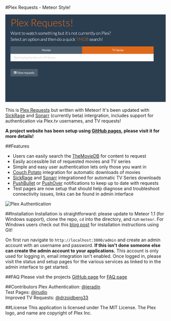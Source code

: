 #Plex Requests - Meteor Style!

![plexrequestshomepage](Screenshot03.png)

This is [Plex Requests](https://github.com/lokenx/plexrequests) but written with Meteor! It's been updated with [SickRage](https://github.com/SiCKRAGETV/SickRage) and [Sonarr](https://sonarr.tv/) (currently beta) intergration, includes support for authentication via Plex.tv usernames, and TV requests!

**A project website has been setup using [GitHub pages](http://plexrequests.8bits.ca/), please visit it for more details!**

##Features
*   Users can easily search the [TheMovieDB](https://www.themoviedb.org/) for content to request
*   Easily accessible list of requested movies and TV series
*   Simple and easy user authentication lets only those you want in
*   [Couch Potato](https://couchpota.to/) integration for automatic downloads of movies
*   [SickRage](https://github.com/SiCKRAGETV/SickRage) and [Sonarr](https://sonarr.tv/) integrationed for automatic TV Series downloads
*   [PushBullet](https://www.pushbullet.com/) or [PushOver](https://pushover.net/) notifications to keep up to date with requests
*   Test pages are now setup that should help diagnose and troubleshoot connectivity issues, links can be found in admin interface

![Plex Authentication](Screenshot10.png)

##Installation
Installation is straightforward: please update to Meteor 1.1 (for Windows support), clone the repo, `cd` into the directory, and run `meteor`. For Windows users check out this [blog post](http://8bits.ca/blog/installing-plexrequests-windows/) for installation instructions using Git!

On first run navigate to `http://localhost:3000/admin` and create an admin account with an username and password. **If this isn't done someone else can create the admin account to your applications.** This account is only used for logging in, email integration isn't enabled. Once logged in, please visit the status and setup pages for the various services as linked to in the admin interface to get started.

##FAQ
Please visit the projects [GitHub page](http://plexrequests.8bits.ca/) for [FAQ page](http://plexrequests.8bits.ca/faq)

##Contributors
Plex Authentication: [@jeradin](https://github.com/Jeradin)  
Test Pages: [@jrudio](https://github.com/jrudio)  
Improved TV Requests: [@drzoidberg33](https://github.com/drzoidberg33)

##License
This application is licensed under The MIT License. The Plex logo, and name are copyright of Plex Inc.
